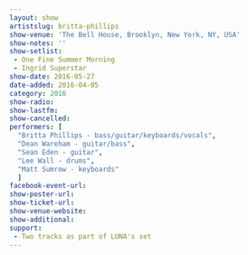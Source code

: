 ```yaml
---
layout: show
artistslug: britta-phillips
show-venue: 'The Bell House, Brooklyn, New York, NY, USA'
show-notes: ''
show-setlist: 
 - One Fine Summer Morning
 - Ingrid Superstar
show-date: 2016-05-27
date-added: 2016-04-05
category: 2016
show-radio: 
show-lastfm: 
show-cancelled: 
performers: [
  "Britta Phillips - bass/guitar/keyboards/vocals",
  "Dean Wareham - guitar/bass",
  "Sean Eden - guitar",
  "Lee Wall - drums",
  "Matt Sumrow - keyboards"
  ]
facebook-event-url: 
show-poster-url: 
show-ticket-url: 
show-venue-website: 
show-additional: 
support:
 - Two tracks as part of LUNA's set
---
```

